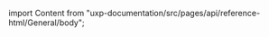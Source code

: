 
import Content from "uxp-documentation/src/pages/api/reference-html/General/body";

<Content query="product=photoshop"/>
